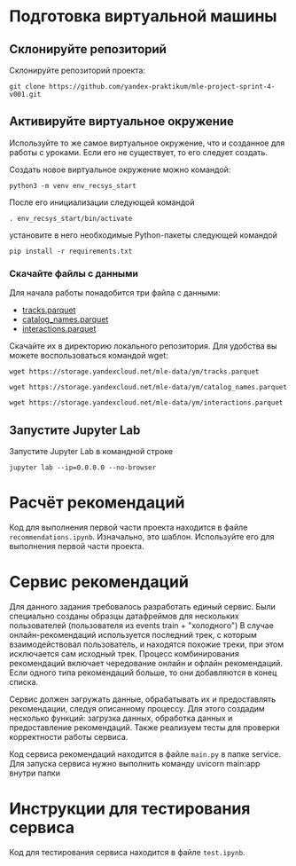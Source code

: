 # Подготовка виртуальной машины

## Склонируйте репозиторий

Склонируйте репозиторий проекта:

```
git clone https://github.com/yandex-praktikum/mle-project-sprint-4-v001.git
```

## Активируйте виртуальное окружение

Используйте то же самое виртуальное окружение, что и созданное для работы с уроками. Если его не существует, то его следует создать.

Создать новое виртуальное окружение можно командой:

```
python3 -m venv env_recsys_start
```

После его инициализации следующей командой

```
. env_recsys_start/bin/activate
```

установите в него необходимые Python-пакеты следующей командой

```
pip install -r requirements.txt
```

### Скачайте файлы с данными

Для начала работы понадобится три файла с данными:
- [tracks.parquet](https://storage.yandexcloud.net/mle-data/ym/tracks.parquet)
- [catalog_names.parquet](https://storage.yandexcloud.net/mle-data/ym/catalog_names.parquet)
- [interactions.parquet](https://storage.yandexcloud.net/mle-data/ym/interactions.parquet)
 
Скачайте их в директорию локального репозитория. Для удобства вы можете воспользоваться командой wget:

```
wget https://storage.yandexcloud.net/mle-data/ym/tracks.parquet

wget https://storage.yandexcloud.net/mle-data/ym/catalog_names.parquet

wget https://storage.yandexcloud.net/mle-data/ym/interactions.parquet
```

## Запустите Jupyter Lab

Запустите Jupyter Lab в командной строке

```
jupyter lab --ip=0.0.0.0 --no-browser
```

# Расчёт рекомендаций

Код для выполнения первой части проекта находится в файле `recommendations.ipynb`. Изначально, это шаблон. Используйте его для выполнения первой части проекта.

# Сервис рекомендаций
Для данного задания требовалось разработать единый сервис. Были специально созданы образцы датафреймов для нескольких пользователей (пользователя из events train + "холодного")
В случае онлайн-рекомендаций используется последний трек, с которым взаимодействовал пользователь, и находятся похожие треки, при этом исключается сам исходный трек. Процесс комбинирования рекомендаций включает чередование онлайн и офлайн рекомендаций. Если одного типа рекомендаций больше, то они добавляются в конец списка.

Сервис должен загружать данные, обрабатывать их и предоставлять рекомендации, следуя описанному процессу. Для этого создадим несколько функций: загрузка данных, обработка данных и предоставление рекомендаций. Также реализуем тесты для проверки корректности работы сервиса.

Код сервиса рекомендаций находится в файле `main.py` в папке service.
Для запуска сервиса нужно выполнить команду uvicorn main:app внутри папки 

# Инструкции для тестирования сервиса

Код для тестирования сервиса находится в файле `test.ipynb`.

